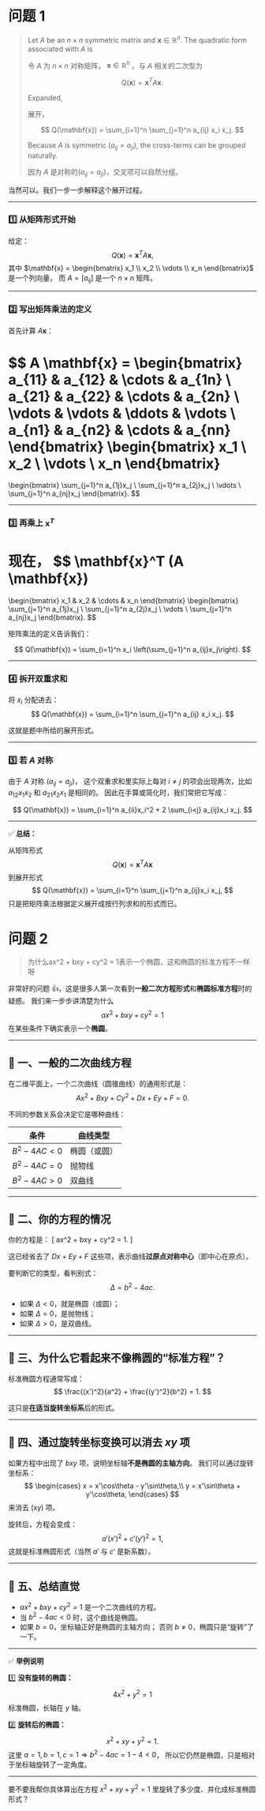 #  问题 1

> Let $A$ be an $n \times n$ symmetric matrix and $\mathbf{x} \in \mathbb{R}^n$. The quadratic form associated with $A$ is
> 
> 令 $A$ 为 $n \times n$ 对称矩阵， $\mathbf{x} \in \mathbb{R}^n$ 。与 $A$ 相关的二次型为
> 
> $$
Q(\mathbf{x}) = \mathbf{x}^T A \mathbf{x}.
$$
>
> Expanded,
> 
> 展开，
> 
> $$
Q(\mathbf{x}) = \sum_{i=1}^n \sum_{j=1}^n a_{ij} x_i x_j.
$$
> 
> Because $A$ is symmetric ($a_{ij} = a_{ji}$), the cross-terms can be grouped naturally.
> 
> 因为 $A$ 是对称的($a_{ij} = a_{ji}$)，交叉项可以自然分组。

当然可以。我们一步一步解释这个展开过程。

---

### 1️⃣ 从矩阵形式开始

给定：
$$
Q(\mathbf{x}) = \mathbf{x}^T A \mathbf{x},
$$
其中
$\mathbf{x} =
\begin{bmatrix}
x_1 \\ x_2 \\ \vdots \\ x_n
\end{bmatrix}$
是一个列向量，
而 $A = [a_{ij}]$ 是一个 $n \times n$ 矩阵。

---

### 2️⃣ 写出矩阵乘法的定义

首先计算 $A \mathbf{x}$：

$$
A \mathbf{x} =
\begin{bmatrix}
a_{11} & a_{12} & \cdots & a_{1n} \\
a_{21} & a_{22} & \cdots & a_{2n} \\
\vdots & \vdots & \ddots & \vdots \\
a_{n1} & a_{n2} & \cdots & a_{nn}
\end{bmatrix}
\begin{bmatrix}
x_1 \\ x_2 \\ \vdots \\ x_n
\end{bmatrix}
=

\begin{bmatrix}
\sum_{j=1}^n a_{1j}x_j \\
\sum_{j=1}^n a_{2j}x_j \\
\vdots \\
\sum_{j=1}^n a_{nj}x_j
\end{bmatrix}.
$$

---

### 3️⃣ 再乘上 $\mathbf{x}^T$

现在，
$$
\mathbf{x}^T (A \mathbf{x})
=

\begin{bmatrix}
x_1 & x_2 & \cdots & x_n
\end{bmatrix}
\begin{bmatrix}
\sum_{j=1}^n a_{1j}x_j \\
\sum_{j=1}^n a_{2j}x_j \\
\vdots \\
\sum_{j=1}^n a_{nj}x_j
\end{bmatrix}.
$$

矩阵乘法的定义告诉我们：

$$
Q(\mathbf{x}) = \sum_{i=1}^n x_i \left(\sum_{j=1}^n a_{ij}x_j\right).
$$

---

### 4️⃣ 拆开双重求和

将 $x_i$ 分配进去：
$$
Q(\mathbf{x}) = \sum_{i=1}^n \sum_{j=1}^n a_{ij} x_i x_j.
$$

这就是题中所给的展开形式。

---

### 5️⃣ 若 $A$ 对称

由于 $A$ 对称 $(a_{ij} = a_{ji})$，
这个双重求和里实际上每对 $i \neq j$ 的项会出现两次，比如 $a_{12}x_1x_2$ 和 $a_{21}x_2x_1$ 是相同的。
因此在手算或简化时，我们常把它写成：

$$
Q(\mathbf{x}) = \sum_{i=1}^n a_{ii}x_i^2 + 2 \sum_{i<j} a_{ij}x_i x_j.
$$

---

✅ **总结：**

从矩阵形式
$$
Q(\mathbf{x}) = \mathbf{x}^T A \mathbf{x}
$$
到展开形式
$$
Q(\mathbf{x}) = \sum_{i=1}^n \sum_{j=1}^n a_{ij}x_i x_j,
$$
只是把矩阵乘法根据定义展开成按行列求和的形式而已。

# 问题 2

> 为什么ax^2 + bxy + cy^2 = 1表示一个椭圆，这和椭圆的标准方程不一样呀

非常好的问题 👍，这是很多人第一次看到**一般二次方程形式**和**椭圆标准方程**时的疑惑。
我们来一步步讲清楚为什么
$$
ax^2 + bxy + cy^2 = 1
$$
在某些条件下确实表示一个**椭圆**。

---

## 🌿 一、一般的二次曲线方程

在二维平面上，一个二次曲线（圆锥曲线）的通用形式是：
$$
Ax^2 + Bxy + Cy^2 + Dx + Ey + F = 0.
$$

不同的参数关系会决定它是哪种曲线：

| 条件              | 曲线类型   |
| --------------- | ------ |
| $B^2 - 4AC < 0$ | 椭圆（或圆） |
| $B^2 - 4AC = 0$ | 抛物线    |
| $B^2 - 4AC > 0$ | 双曲线    |

---

## 🌱 二、你的方程的情况

你的方程是：
[
ax^2 + bxy + cy^2 = 1.
]

这已经省去了 $Dx + Ey + F$ 这些项，表示曲线**过原点对称中心**（即中心在原点）。

要判断它的类型，看判别式：
$$
\Delta = b^2 - 4ac.
$$

* 如果 $\Delta < 0$，就是椭圆（或圆）；
* 如果 $\Delta = 0$，是抛物线；
* 如果 $\Delta > 0$，是双曲线。

---

## 🌻 三、为什么它看起来不像椭圆的“标准方程”？

标准椭圆方程通常写成：
$$
\frac{(x')^2}{a^2} + \frac{(y')^2}{b^2} = 1.
$$

这只是**在适当旋转坐标系**后的形式。

---

## 🌈 四、通过旋转坐标变换可以消去 $xy$ 项

如果方程中出现了 $bxy$ 项，说明坐标轴**不是椭圆的主轴方向**。
我们可以通过旋转坐标系：
$$
\begin{cases}
x = x'\cos\theta - y'\sin\theta,\\
y = x'\sin\theta + y'\cos\theta,
\end{cases}
$$
来消去 (xy) 项。

旋转后，方程会变成：
$$
a'(x')^2 + c'(y')^2 = 1,
$$
这就是标准椭圆形式（当然 $a'$ 与 $c'$ 是新系数）。

---

## 🌾 五、总结直觉

* $ax^2 + bxy + cy^2 = 1$ 是一个二次曲线的方程。
* 当 $b^2 - 4ac < 0$ 时，这个曲线是椭圆。
* 如果 $b = 0$，坐标轴正好是椭圆的主轴方向；
  否则 $b \ne 0$，椭圆只是“旋转”了一下。

---

✅ **举例说明**

1️⃣ **没有旋转的椭圆：**
$$
4x^2 + y^2 = 1
$$
标准椭圆，长轴在 $y$ 轴。

2️⃣ **旋转后的椭圆：**
$$
x^2 + xy + y^2 = 1.
$$
这里 $a=1, b=1, c=1 \Rightarrow b^2 - 4ac = 1 - 4 < 0$，
所以它仍然是椭圆，只是相对于坐标轴旋转了一定角度。

---

要不要我帮你具体算出在方程 $x^2 + xy + y^2 = 1$ 里旋转了多少度、并化成标准椭圆形式？
